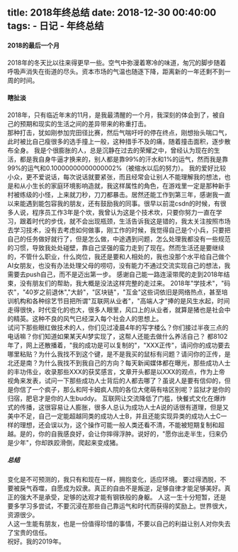title: 2018年终总结
date: 2018-12-30 00:40:00
tags:
    - 日记
    - 年终总结
---

#### 2018的最后一个月  
  2018年的冬天比以往来得更早一些。空气中弥漫着寒冷的味道，匆冗的脚步随着呼吸声消失在街道的尽头。资本市场的气温也随逐下降，距离新的一年还剩不到一周的时间。  

#### 瞎扯淡  
  2018年，只有临近年末的11月，是我最清醒的一个月，我深刻的体会到了，被自己的预期和现实的生活之间的差异带来的称重打击。  
  那种打击，犹如刚参加完田径比赛，然后气喘吁吁的停在终点，刚想抬头喘口气，此时被比自己瘦很多的选手撞上一般，这种措手不及的痛，随着撞击面积，逐步散布全身。
  我是个很膨胀的人，总是沉静在过去的荣耀之中，曾经认为现在的生活，都是我自身牛逼才换来的，别人都是靠99%的汗水和1%的运气，然而我是靠99%的运气和0.10000000000000002%（被缩水以后的努力）。
  我的爱好比较小众，更不爱说话，每次说话就要紧张，而且经常会让别人不能理解我的想法，也是和从小生长的家庭环境影响造就，我这样属性的角色，在游戏里一定是那种新手村被练级的小怪，上来就刀秒，刀刀都暴击。居然还能工作到第三年，感谢我一直以来能遇到能包容我的朋友，还有鼓励我的同事。很早以前混csdn的时候，有很多人说，程序员工作3年是个坎，我曾认为这是个技术坎，只要你努力一直在学习，跟着时代的步伐，就不会出现瓶颈，生活告诉我这是错的，我太关注按照市场去学习技术，没有去考虑如何做事，刚工作的时候，我觉得自己是个小兵，只要把自己的任务做好就行了，但是怎么做，中途遇到问题，怎么处理我都没有一些规范的习惯，导致我处处碰壁，靠自己坚强的蛮力走到了现在。然而生活还是要继续的，不管什么职业，什么岗位，我还是要和人相处的，我也没那个水平给自己做个AI女朋友，也没有办法处理父母的唠叨，没有能力不通过交流实现自己的想法，我需要去push自己，而不是迈出第一步。
  感谢自己能一路连滚带爬的走到2018年结束，没有朋友们的帮助，我大概是没法这样完整的走过来。
  2018年"学技术"，"码农"，"40岁之前退休","大龄"，"区块链"，"互金"这些词依旧是网络热点，甚至培训机构和各种综艺节目把所谓"互联网从业者"，"高端人才"捧的是风生水起，时间走得很快，时代变化的也大，很多人眼里，风口上的从业者，就算是猪也是社会中的精英。这种不良的风气已经深入每个社会人的思想上。  
  试问下那些眼红做技术的人，你们见过凌晨4年的写字楼么？你们接过半夜三点的电话嘛？你们知道如果某天AI梦实现了，这帮人还能去做什么养活自己？
  都8102年了，网上还散播着，"我的成功是可以复制的"，"XXX正传"，请问你的成功要去哪里粘贴？为什么我找不到这个键，是不是我买的鼠标有问题？请问你的正传，是北还是南？为什么我找不到我自己的方向？每天新闻媒体都在曝光，那些成功人士的丰功伟业，收录那些XXX的获奖感言，文章开头都是以XXX的观点，作为上帝视角来发表，试问一下那些成功人士背后的人都去哪了？虽说人是要有信仰的，但是你信了一个疯子，那么和阿卡姆疯人院的各位大佬萌有啥区别呢？监狱才是你的归宿，肥皂才是你的人生buddy。
  互联网让交流降低了门槛，快餐式文化在爆炸式的传播，这很容易让人膨胀，很多人总认为成功人士A说的话很有道理，但是又美中不足，自己一定能超越同类的成功人士B，并且还能实现异类的成功人士C一样的理想，还会误以为，这个操作可能一般人类还看不清，不能被短期复制和超越。是的，你的自我感良好，会让你摔得浮肿。说好的，"愿你出走半生，归来仍是少年"，你却跌跤滑倒，爬起来变成猪。  

##### 总结  
  变化是不可预测的，我只有和现在一样，拥抱变化，适应环境。 
  要过得洒脱，不要被戾气吞噬，自愿成为奴隶。真正的自由不是叛逆，足够自律才能足够美好。真正的强大不是承受，足够的达观才能有钢铁般的身躯。 
  人这一生十分短暂，还是要多学习多尝试，不要沉浸在那些自己靠运气和时代而获得的奖励上。世界很大，资源很少。  
  人这一生能有朋友，也是一份值得珍惜的事情，不要以自己的利益让别人对你失去了宝贵的信任。  
  祝好。我的2019年。